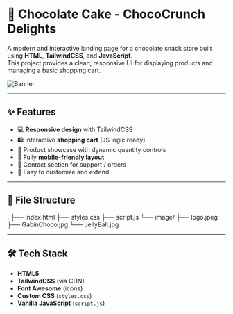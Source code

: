 # 🍫 Chocolate Cake - ChocoCrunch Delights

A modern and interactive landing page for a chocolate snack store built using **HTML**, **TailwindCSS**, and **JavaScript**.  
This project provides a clean, responsive UI for displaying products and managing a basic shopping cart.

![Banner](https://images.unsplash.com/photo-1493925410384-84f842e616fb?ixlib=rb-1.2.1&auto=format&fit=crop&w=1350&q=80)

---

## ✨ Features

- 💻 **Responsive design** with TailwindCSS  
- 🛍️ Interactive **shopping cart** (JS logic ready)
- 🍫 Product showcase with dynamic quantity controls
- 📱 Fully **mobile-friendly layout**
- 📇 Contact section for support / orders
- 🌙 Easy to customize and extend

---

## 📂 File Structure

.
├── index.html
├── styles.css
├── script.js
└── image/
    ├── logo.jpeg
    ├── GabinChoco.jpg
    └── JellyBall.jpg


---

## 🛠️ Tech Stack

- **HTML5**
- **TailwindCSS** (via CDN)
- **Font Awesome** (icons)
- **Custom CSS** (`styles.css`)
- **Vanilla JavaScript** (`script.js`)
